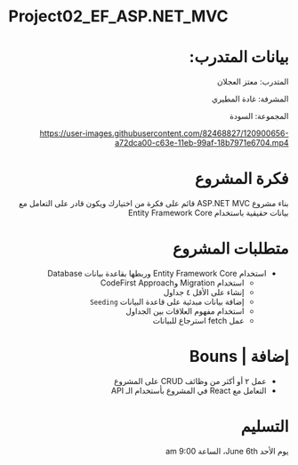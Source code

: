 # Project02_EF_ASP.NET_MVC

<div dir="rtl" align="right">
    
    
# بيانات المتدرب:

المتدرب: معتز العجلان

    
المشرفة: غادة المطيري

المجموعة: السودة

    
    
    
    
https://user-images.githubusercontent.com/82468827/120900656-a72dca00-c63e-11eb-99af-18b7971e6704.mp4


    
# فكرة المشروع 

بناء مشروع ASP.NET MVC قائم على فكرة من اختيارك ويكون قادر على التعامل مع بيانات حقيقية باستخدام Entity Framework Core 

# متطلبات المشروع
- استخدام Entity Framework Core وربطها بقاعدة بيانات Database
    - استخدام Migration وCodeFirst Approach
    - إنشاء على الأقل ٤ جداول
    - إضافة بيانات مبدئية على قاعدة البيانات `Seeding`
    - استخدام مفهوم العلاقات بين الجداول
    - عمل fetch استرجاع للبيانات
# إضافة | Bouns  
- عمل ٢ أو أكثر من وظائف CRUD على المشروع
- التعامل مع React في المشروع بأستخدام الـ API


# التسليم

يوم الأحد June 6th، الساعة 9:00 am
</div>
